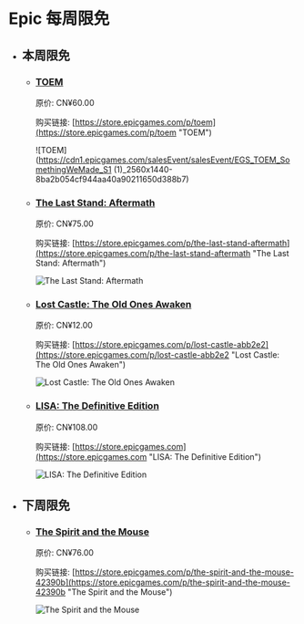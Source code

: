 # Epic 每周限免

- ## 本周限免


  - ### [TOEM](https://store.epicgames.com/p/toem "TOEM")

    原价: CN¥60.00

    购买链接: [https://store.epicgames.com/p/toem](https://store.epicgames.com/p/toem "TOEM")

    ![TOEM](https://cdn1.epicgames.com/salesEvent/salesEvent/EGS_TOEM_SomethingWeMade_S1 (1)_2560x1440-8ba2b054cf944aa40a90211650d388b7)


  - ### [The Last Stand: Aftermath](https://store.epicgames.com/p/the-last-stand-aftermath "The Last Stand: Aftermath")

    原价: CN¥75.00

    购买链接: [https://store.epicgames.com/p/the-last-stand-aftermath](https://store.epicgames.com/p/the-last-stand-aftermath "The Last Stand: Aftermath")

    ![The Last Stand: Aftermath](https://cdn1.epicgames.com/offer/8d296e80f3ec42a79881f0693f3bded0/EGS_TheLastStandAftermath_ConArtistGames_S1_2560x1440-cbc4b6fe8b2a64436720d45b01148d10)


  - ### [Lost Castle: The Old Ones Awaken](https://store.epicgames.com/p/lost-castle-abb2e2 "Lost Castle: The Old Ones Awaken")

    原价: CN¥12.00

    购买链接: [https://store.epicgames.com/p/lost-castle-abb2e2](https://store.epicgames.com/p/lost-castle-abb2e2 "Lost Castle: The Old Ones Awaken")

    ![Lost Castle: The Old Ones Awaken](https://cdn1.epicgames.com/spt-assets/a6d76157ad884f2c9aa470b30da9e2ff/lost-castle-r390n.png)


  - ### [LISA: The Definitive Edition](https://store.epicgames.com "LISA: The Definitive Edition")

    原价: CN¥108.00

    购买链接: [https://store.epicgames.com](https://store.epicgames.com "LISA: The Definitive Edition")

    ![LISA: The Definitive Edition](https://cdn1.epicgames.com/offer/ca3a9d16d131478c97fd56c138a6511a/EGS_LISATheDefinitiveEdition_DingalingProductions_Bundles_S1_2560x1440-55b66eb2046507e58eac435c21331bd5)


- ## 下周限免


  - ### [The Spirit and the Mouse](https://store.epicgames.com/p/the-spirit-and-the-mouse-42390b "The Spirit and the Mouse")

    原价: CN¥76.00

    购买链接: [https://store.epicgames.com/p/the-spirit-and-the-mouse-42390b](https://store.epicgames.com/p/the-spirit-and-the-mouse-42390b "The Spirit and the Mouse")

    ![The Spirit and the Mouse](https://cdn1.epicgames.com/spt-assets/836b235a73124dff93ad3f6ec12dbaeb/the-spirit-and-the-mouse-offer-ldey6.jpg)

